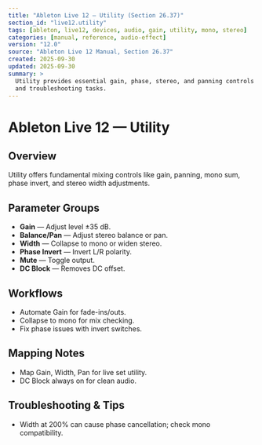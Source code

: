 ```yaml
---
title: "Ableton Live 12 — Utility (Section 26.37)"
section_id: "live12.utility"
tags: [ableton, live12, devices, audio, gain, utility, mono, stereo]
categories: [manual, reference, audio-effect]
version: "12.0"
source: "Ableton Live 12 Manual, Section 26.37"
created: 2025-09-30
updated: 2025-09-30
summary: >
  Utility provides essential gain, phase, stereo, and panning controls for mixing
  and troubleshooting tasks.
---
```


# Ableton Live 12 — Utility

## Overview
Utility offers fundamental mixing controls like gain, panning, mono sum, phase invert, 
and stereo width adjustments.

## Parameter Groups
- **Gain** — Adjust level ±35 dB.
- **Balance/Pan** — Adjust stereo balance or pan.
- **Width** — Collapse to mono or widen stereo.
- **Phase Invert** — Invert L/R polarity.
- **Mute** — Toggle output.
- **DC Block** — Removes DC offset.

## Workflows
- Automate Gain for fade-ins/outs.
- Collapse to mono for mix checking.
- Fix phase issues with invert switches.

## Mapping Notes
- Map Gain, Width, Pan for live set utility.
- DC Block always on for clean audio.

## Troubleshooting & Tips
- Width at 200% can cause phase cancellation; check mono compatibility.
